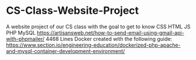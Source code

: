 # CS-Class-Website-Project
A website project of our CS class with the goal to get to know CSS HTML JS PHP MySQL
https://artisansweb.net/how-to-send-email-using-gmail-api-with-phpmailer/
4468 Lines
Docker created with the following guide:
https://www.section.io/engineering-education/dockerized-php-apache-and-mysql-container-development-environment/
